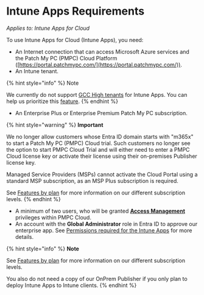 # Intune Apps Requirements

_Applies to: Intune Apps for Cloud_

To use Intune Apps for Cloud (Intune Apps), you need:

* An Internet connection that can access Microsoft Azure services and the Patch My PC (PMPC) Cloud Platform ([https://portal.patchmypc.com/](https://portal.patchmypc.com/)).
* An Intune tenant.

{% hint style="info" %}
Note

We currently do not support [GCC High tenants](https://learn.microsoft.com/en-us/office365/servicedescriptions/office-365-platform-service-description/office-365-us-government/gcc) for Intune Apps. You can help us prioritize this [feature](https://ideas.patchmypc.com/ideas/PATCHMYPC-I-4260).&#x20;
{% endhint %}

* An Enterprise Plus or Enterprise Premium Patch My PC subscription.

{% hint style="warning" %}
**Important**

We no longer allow customers whose Entra ID domain starts with "m365x" to start a Patch My PC (PMPC) Cloud trial. Such customers no longer see the option to start PMPC Cloud Trial and will either need to enter a PMPC Cloud license key or activate their license using their on-premises Publisher license key.

Managed Service Providers (MSPs) cannot activate the Cloud Portal using a standard MSP subscription, as an MSP Plus subscription is required.

See [Features by plan](https://patchmypc.com/product/msp#pricing) for more information on our different subscription levels.&#x20;
{% endhint %}

* A minimum of two users, who will be granted [**Access Management**](https://docs.patchmypc.com/patch-my-pc-cloud/administration/managing-users/modify-a-user#managing-access-management-privileges-for-a-user) privileges within PMPC Cloud.
* An account with the **Global Administrator** role in Entra ID to approve our enterprise app. See [Permissions required for the Intune Apps](https://docs.patchmypc.com/installation-guides/patch-my-pc-cloud/administration/manage-users/permissions-reference/permissions-required-for-intune-apps) for more details.

{% hint style="info" %}
**Note**

See [Features by plan](https://patchmypc.com/request-quote#feature-comparison) for more information on our different subscription levels.

You also do not need a copy of our OnPrem Publisher if you only plan to deploy Intune Apps to Intune clients.
{% endhint %}